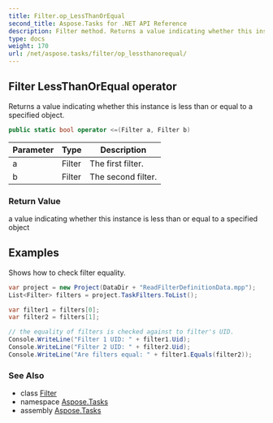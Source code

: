 ```yaml
---
title: Filter.op_LessThanOrEqual
second_title: Aspose.Tasks for .NET API Reference
description: Filter method. Returns a value indicating whether this instance is less than or equal to a specified object
type: docs
weight: 170
url: /net/aspose.tasks/filter/op_lessthanorequal/
---
```

## Filter LessThanOrEqual operator

Returns a value indicating whether this instance is less than or equal to a specified object.

```csharp
public static bool operator <=(Filter a, Filter b)
```

| Parameter | Type | Description |
| --- | --- | --- |
| a | Filter | The first filter. |
| b | Filter | The second filter. |

### Return Value

a value indicating whether this instance is less than or equal to a specified object

## Examples

Shows how to check filter equality.

```csharp
var project = new Project(DataDir + "ReadFilterDefinitionData.mpp");
List<Filter> filters = project.TaskFilters.ToList();

var filter1 = filters[0];
var filter2 = filters[1];

// the equality of filters is checked against to filter's UID.
Console.WriteLine("Filter 1 UID: " + filter1.Uid);
Console.WriteLine("Filter 2 UID: " + filter2.Uid);
Console.WriteLine("Are filters equal: " + filter1.Equals(filter2));
```

### See Also

* class [Filter](../)
* namespace [Aspose.Tasks](../../filter/)
* assembly [Aspose.Tasks](../../../)


